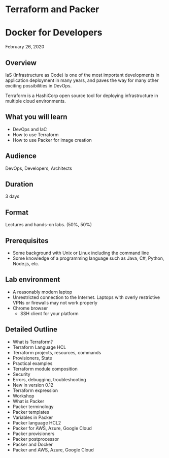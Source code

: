 # Terraform and Packer

# Docker for Developers
February 26, 2020


## Overview

IaS (Infrastructure as Code) is one of the most important developments in application
deployment in many years, and paves the way for many other exciting
possibilities in DevOps.

Terraform is a HashiCorp open source tool for deploying infrastructure
in multiple cloud environments.


## What you will learn
 * DevOps and IaC
 * How to use Terraform
 * How to use Packer for image creation


## Audience
DevOps, Developers, Architects

## Duration
3 days

## Format
Lectures and hands-on labs. (50%, 50%)

## Prerequisites

 * Some background with Unix or Linux including the command line
 * Some knowledge of a programming language such as Java, C#, Python, Node.js, etc.

## Lab environment

* A reasonably modern laptop
* Unrestricted connection to the Internet. Laptops with overly restrictive VPNs or firewalls may not work properly
* Chrome browser
  - SSH client for your platform


## Detailed Outline

* What is Terraform?
* Terraform Language HCL
* Terraform projects, resources, commands
* Provisioners, State
* Practical examples
* Terraform module composition
* Security
* Errors, debugging, troubleshooting
* New in version 0.12
* Terraform expression
* Workshop
* What is Packer
* Packer terminology
* Packer templates
* Variables in Packer
* Packer language HCL2
* Packer for AWS, Azure, Google Cloud
* Packer provisioners
* Packer postprocessor
* Packer and Docker
* Packer and AWS, Azure, Google Cloud